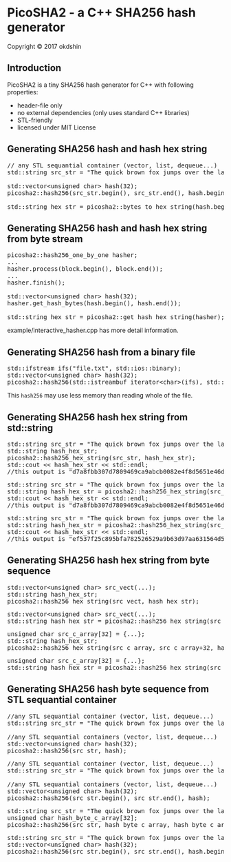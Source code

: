 # PicoSHA2 - a C++ SHA256 hash generator

Copyright &copy; 2017 okdshin

## Introduction

PicoSHA2 is a tiny SHA256 hash generator for C++ with following properties:

- header-file only
- no external dependencies (only uses standard C++ libraries)
- STL-friendly
- licensed under MIT License

## Generating SHA256 hash and hash hex string

<pre>
// any STL sequantial container (vector, list, dequeue...)
std::string src_str = "The quick brown fox jumps over the lazy dog";

std::vector&lt;unsigned char&gt; hash(32);
picosha2::hash256(src_str.begin(), src_str.end(), hash.begin(), hash.end());

std::string hex_str = picosha2::bytes_to_hex_string(hash.begin(), hash.end());
</pre>

## Generating SHA256 hash and hash hex string from byte stream

<pre>
picosha2::hash256_one_by_one hasher;
...
hasher.process(block.begin(), block.end());
...
hasher.finish();

std::vector&lt;unsigned char&gt; hash(32);
hasher.get_hash_bytes(hash.begin(), hash.end());

std::string hex_str = picosha2::get_hash_hex_string(hasher);
</pre>

example/interactive_hasher.cpp has more detail information.

## Generating SHA256 hash from a binary file

<pre>
std::ifstream ifs("file.txt", std::ios::binary);
std::vector&lt;unsigned char&gt; hash(32);
picosha2::hash256(std::istreambuf_iterator&ltchar&gt(ifs), std::istreambuf_iterator&ltchar&gt(), hash.begin(), hash.end());
</pre>

This `hash256` may use less memory than reading whole of the file.

## Generating SHA256 hash hex string from std::string

<pre>
std::string src_str = "The quick brown fox jumps over the lazy dog";
std::string hash_hex_str;
picosha2::hash256_hex_string(src_str, hash_hex_str);
std::cout &lt;&lt; hash_hex_str &lt;&lt; std::endl;
//this output is "d7a8fbb307d7809469ca9abcb0082e4f8d5651e46d3cdb762d02d0bf37c9e592"
</pre>

<pre>
std::string src_str = "The quick brown fox jumps over the lazy dog";
std::string hash_hex_str = picosha2::hash256_hex_string(src_str);
std::cout &lt;&lt; hash_hex_str &lt;&lt; std::endl;
//this output is "d7a8fbb307d7809469ca9abcb0082e4f8d5651e46d3cdb762d02d0bf37c9e592"
</pre>

<pre>
std::string src_str = "The quick brown fox jumps over the lazy dog.";//add '.'
std::string hash_hex_str = picosha2::hash256_hex_string(src_str.begin(), src_str.end());
std::cout &lt;&lt; hash_hex_str &lt;&lt; std::endl;
//this output is "ef537f25c895bfa782526529a9b63d97aa631564d5d789c2b765448c8635fb6c"
</pre>


## Generating SHA256 hash hex string from byte sequence

<pre>
std::vector&lt;unsigned char&gt; src_vect(...);
std::string hash_hex_str;
picosha2::hash256_hex_string(src_vect, hash_hex_str);
</pre>

<pre>
std::vector&lt;unsigned char&gt; src_vect(...);
std::string hash_hex_str = picosha2::hash256_hex_string(src_vect);
</pre>

<pre>
unsigned char src_c_array[32] = {...};
std::string hash_hex_str;
picosha2::hash256_hex_string(src_c_array, src_c_array+32, hash_hex_str);
</pre>

<pre>
unsigned char src_c_array[32] = {...};
std::string hash_hex_str = picosha2::hash256_hex_string(src_c_array, src_c_array+32);
</pre>


## Generating SHA256 hash byte sequence from STL sequantial container

<pre>
//any STL sequantial container (vector, list, dequeue...)
std::string src_str = "The quick brown fox jumps over the lazy dog";

//any STL sequantial containers (vector, list, dequeue...)
std::vector&lt;unsigned char&gt; hash(32); 
picosha2::hash256(src_str, hash);
</pre>

<pre>
//any STL sequantial container (vector, list, dequeue...)
std::string src_str = "The quick brown fox jumps over the lazy dog";

//any STL sequantial containers (vector, list, dequeue...)
std::vector&lt;unsigned char&gt; hash(32);
picosha2::hash256(src_str.begin(), src_str.end(), hash);
</pre>

<pre>
std::string src_str = "The quick brown fox jumps over the lazy dog";
unsigned char hash_byte_c_array[32]; 
picosha2::hash256(src_str, hash_byte_c_array, hash_byte_c_array+32);
</pre>

<pre>
std::string src_str = "The quick brown fox jumps over the lazy dog";
std::vector&lt;unsigned char&gt; hash(32);
picosha2::hash256(src_str.begin(), src_str.end(), hash.begin(), hash.end());
</pre>
